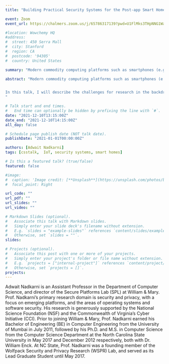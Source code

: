 ```yaml
---
title: "Building Practical Security Systems for the Post-app Smart Home"

event: Zoom
event_url: https://chalmers.zoom.us/j/65786317139?pwd=U1FlMks3THpNNG1WaFRJNkJxQXdBQT09

#location: Wowchemy HQ
#address:
#  street: 450 Serra Mall
#  city: Stanford
#  region: CA
#  postcode: '94305'
#  country: United States

summary: "Modern commodity computing platforms such as smartphones (e.g., Android and iOS) and smart home systems (e.g., SmartThings and NEST) provide programmable interfaces for third-party integration, enabling popular third-party functionality that is often manifested in applications, or apps. Thus, for the last decade, designing systems to analyze mobile apps for vulnerabilities or unwanted behavior has been a major research focus within the security community. Leveraging the lessons and techniques learned from mobile app analysis, researchers have developed similar systems to evaluate the security, safety, and privacy of smart homes by inspecting IoT apps developed for platforms such as SmartThings. However, emerging characteristics of smart home ecosystems indicate the need to move away from the approach of IoT app analysis, as IoT apps may not be representative of the home automation in real homes, and moreover, be unavailable for analysis or instrumentation in the near future."

abstract: "Modern commodity computing platforms such as smartphones (e.g., Android and iOS) and smart home systems (e.g., SmartThings and NEST) provide programmable interfaces for third-party integration, enabling popular third-party functionality that is often manifested in applications, or apps. Thus, for the last decade, designing systems to analyze mobile apps for vulnerabilities or unwanted behavior has been a major research focus within the security community. Leveraging the lessons and techniques learned from mobile app analysis, researchers have developed similar systems to evaluate the security, safety, and privacy of smart homes by inspecting IoT apps developed for platforms such as SmartThings. However, emerging characteristics of smart home ecosystems indicate the need to move away from the approach of IoT app analysis, as IoT apps may not be representative of the home automation in real homes, and moreover, be unavailable for analysis or instrumentation in the near future.


In this talk, I will describe the challenges for research in the backdrop of the unsuitability of IoT apps for practical security analysis, and motivate alternate research directions. First, I will motivate the need to develop an alternative to IoT apps that is representative of automation in the wild, in order to enable a practical artifact for building and evaluating security systems for smart homes. To this end, I will describe Helion, a system that leverages the “user-driven” nature of home automation to generate natural home automation scenarios, i.e., realistic event sequences that are closely aligned with the real home automation usage in end-user homes, which are then used for several critical tasks in building and evaluating security systems. Second, I will motivate the need to improve the state of security analysis of mobile companion apps, which often form the weakest link in IoT ecosystems, by systematically and rigorously evaluating the security analyses targeted at them. To this end, I will describe how mutation testing can be leveraged for empirically evaluating static program analysis-based security systems. Our research in this direction has led to two mutation frameworks, and the discovery of critical flaws in leading tools such as FlowDroid, CryptoGuard, Argus, and Coverity that affect the reliability and soundness of their analysis. Finally, I will conclude the talk by describing the lessons learned from our work, as well as by highlighting challenges and opportunities for future research in home automation security.
"

# Talk start and end times.
#   End time can optionally be hidden by prefixing the line with `#`.
date: "2021-12-10T13:15:00Z"
date_end: "2021-12-10T14:15:00Z"
all_day: false

# Schedule page publish date (NOT talk date).
publishDate: "2021-01-01T00:00:00Z"

authors: [Adwait Nadkarni]
tags: [csstalk,  IoT, security systems, smart homes]

# Is this a featured talk? (true/false)
featured: false

#image:
#  caption: 'Image credit: [**Unsplash**](https://unsplash.com/photos/bzdhc5b3Bxs)'
#  focal_point: Right

url_code: ""
url_pdf: ""
url_slides: ""
url_video: ""

# Markdown Slides (optional).
#   Associate this talk with Markdown slides.
#   Simply enter your slide deck's filename without extension.
#   E.g. `slides = "example-slides"` references `content/slides/example-slides.md`.
#   Otherwise, set `slides = ""`.
slides:

# Projects (optional).
#   Associate this post with one or more of your projects.
#   Simply enter your project's folder or file name without extension.
#   E.g. `projects = ["internal-project"]` references `content/project/deep-learning/index.md`.
#   Otherwise, set `projects = []`.
projects:
---
```


Adwait Nadkarni is an Assistant Professor in the Department of Computer Science, and director of the Secure Platforms Lab (SPL) at William & Mary. Prof. Nadkarni’s primary research domain is security and privacy, with a focus on emerging platforms, and the areas of operating systems and software security. His research is generously supported by the National Science Foundation (NSF) and the Commonwealth of Virginia’s Cyber Initiative (CCI). Prior to joining William & Mary, Prof. Nadkarni earned his Bachelor of Engineering (BE) in Computer Engineering from the University of Mumbai in July 2011, followed by his Ph.D. and M.S. in Computer Science from the Computer Science Department at the North Carolina State University in May 2017 and December 2012 respectively, both with Dr. William Enck. At NC State, Prof. Nadkarni was a founding member of the Wolfpack Security and Privacy Research (WSPR) Lab, and served as its Lead Graduate Student until May 2017.
